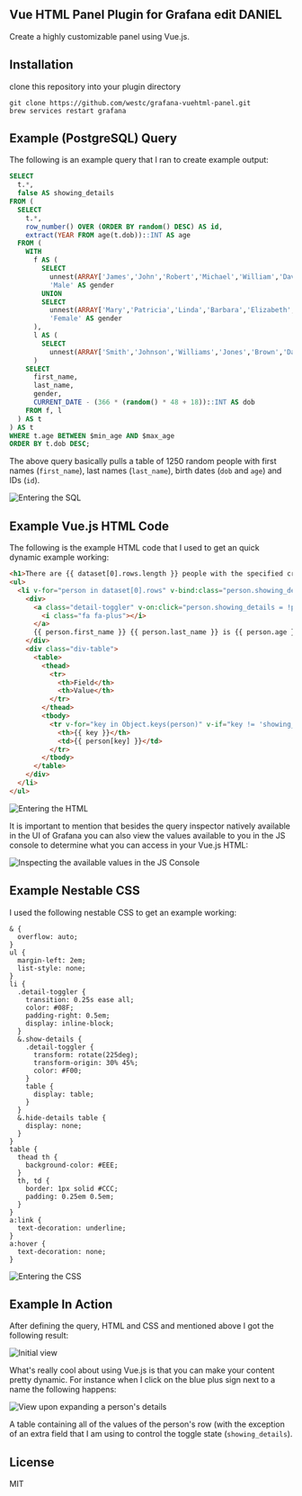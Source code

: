 ## Vue HTML Panel Plugin for Grafana edit DANIEL

Create a highly customizable panel using Vue.js.

## Installation

clone this repository into your plugin directory

```
git clone https://github.com/westc/grafana-vuehtml-panel.git
brew services restart grafana
```

## Example (PostgreSQL) Query

The following is an example query that I ran to create example output:

```sql
SELECT
  t.*,
  false AS showing_details
FROM (
  SELECT
    t.*,
    row_number() OVER (ORDER BY random() DESC) AS id,
    extract(YEAR FROM age(t.dob))::INT AS age
  FROM (
    WITH
      f AS (
        SELECT
          unnest(ARRAY['James','John','Robert','Michael','William','David','Richard','Charles','Joseph','Thomas','Christopher','Daniel','Paul','Mark','Donald','George','Kenneth','Steven','Edward','Brian','Ronald','Anthony','Kevin','Jason','Matthew']) AS first_name,
          'Male' AS gender
        UNION
        SELECT
          unnest(ARRAY['Mary','Patricia','Linda','Barbara','Elizabeth','Jennifer','Maria','Susan','Margaret','Dorothy','Lisa','Nancy','Karen','Betty','Helen','Sandra','Donna','Carol','Ruth','Sharon','Michelle','Laura','Sarah','Kimberly','Deborah']) AS first_name,
          'Female' AS gender
      ),
      l AS (
        SELECT
          unnest(ARRAY['Smith','Johnson','Williams','Jones','Brown','Davis','Miller','Wilson','Moore','Taylor','Anderson','Thomas','Jackson','White','Harris','Martin','Thompson','Garcia','Martinez','Robinson','Clark','Rodriguez','Lewis','Lee','Walker']) AS last_name
      )
    SELECT
      first_name,
      last_name,
      gender,
      CURRENT_DATE - (366 * (random() * 48 + 18))::INT AS dob
    FROM f, l
  ) AS t
) AS t
WHERE t.age BETWEEN $min_age AND $max_age
ORDER BY t.dob DESC;
```

The above query basically pulls a table of 1250 random people with first names (`first_name`), last names (`last_name`), birth dates (`dob` and `age`) and IDs (`id`).

![Entering the SQL](https://raw.githubusercontent.com/westc/grafana-vuehtml-panel/master/src/img/Query.png)

## Example Vue.js HTML Code

The following is the example HTML code that I used to get an quick dynamic example working:

```html
<h1>There are {{ dataset[0].rows.length }} people with the specified criteria!</h1>
<ul>
  <li v-for="person in dataset[0].rows" v-bind:class="person.showing_details ? 'show-details' : 'hide-details'">
    <div>
      <a class="detail-toggler" v-on:click="person.showing_details = !person.showing_details">
        <i class="fa fa-plus"></i>
      </a>
      {{ person.first_name }} {{ person.last_name }} is {{ person.age }} years old.
    </div>
    <div class="div-table">
      <table>
        <thead>
          <tr>
            <th>Field</th>
            <th>Value</th>
          </tr>
        </thead>
        <tbody>
          <tr v-for="key in Object.keys(person)" v-if="key != 'showing_details'">
            <th>{{ key }}</th>
            <td>{{ person[key] }}</td>
          </tr>
        </tbody>
      </table>
    </div>
  </li>
</ul>
```

![Entering the HTML](https://raw.githubusercontent.com/westc/grafana-vuehtml-panel/master/src/img/Vue-HTML-Code.png)

It is important to mention that besides the query inspector natively available in the UI of Grafana you can also view the values available to you in the JS console to determine what you can access in your Vue.js HTML:

![Inspecting the available values in the JS Console](https://raw.githubusercontent.com/westc/grafana-vuehtml-panel/master/src/img/JS-Console.png)

## Example Nestable CSS

I used the following nestable CSS to get an example working:

```less
& {
  overflow: auto;
}
ul {
  margin-left: 2em;
  list-style: none;
}
li {
  .detail-toggler {
    transition: 0.25s ease all;
    color: #08F;
    padding-right: 0.5em;
    display: inline-block;
  }
  &.show-details {
    .detail-toggler {
      transform: rotate(225deg);
      transform-origin: 30% 45%;
      color: #F00;
    }
    table {
      display: table;
    }
  }
  &.hide-details table {
    display: none;
  }
}
table {
  thead th {
    background-color: #EEE;
  }
  th, td {
    border: 1px solid #CCC;
    padding: 0.25em 0.5em;
  }
}
a:link {
  text-decoration: underline;
}
a:hover {
  text-decoration: none;
}
```

![Entering the CSS](https://raw.githubusercontent.com/westc/grafana-vuehtml-panel/master/src/img/Nestable-CSS-Code.png)

## Example In Action

After defining the query, HTML and CSS and mentioned above I got the following result:

![Initial view](https://raw.githubusercontent.com/westc/grafana-vuehtml-panel/master/src/img/Static-Results.png)

What's really cool about using Vue.js is that you can make your content pretty dynamic.  For instance when I click on the blue plus sign next to a name the following happens:

![View upon expanding a person's details](https://raw.githubusercontent.com/westc/grafana-vuehtml-panel/master/src/img/Dynamic-Results.png)

A table containing all of the values of the person's row (with the exception of an extra field that I am using to control the toggle state (`showing_details`).

## License
MIT
